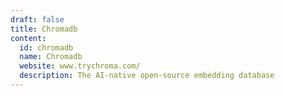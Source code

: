 ```yaml
---
draft: false
title: Chromadb
content:
  id: chromadb
  name: Chromadb
  website: www.trychroma.com/
  description: The AI-native open-source embedding database
---
```


